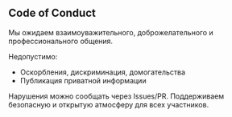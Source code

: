 ## Code of Conduct

Мы ожидаем взаимоуважительного, доброжелательного и профессионального общения.

Недопустимо:
- Оскорбления, дискриминация, домогательства
- Публикация приватной информации

Нарушения можно сообщать через Issues/PR. Поддерживаем безопасную и открытую атмосферу для всех участников.


